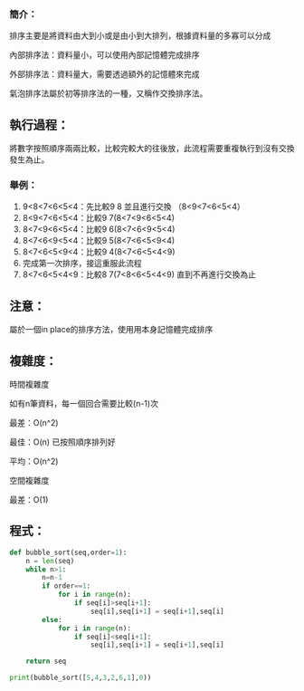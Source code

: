 ### 簡介：

排序主要是將資料由大到小或是由小到大排列，根據資料量的多寡可以分成

內部排序法：資料量小，可以使用內部記憶體完成排序

外部排序法：資料量大，需要透過額外的記憶體來完成

氣泡排序法屬於初等排序法的一種，又稱作交換排序法。

## 執行過程：

將數字按照順序兩兩比較，比較完較大的往後放，此流程需要重複執行到沒有交換發生為止。

### 舉例：

1. 9<8<7<6<5<4：先比較9 8 並且進行交換 （8<9<7<6<5<4）
2. 8<9<7<6<5<4：比較9 7(8<7<9<6<5<4)
3. 8<7<9<6<5<4：比較9 6(8<7<6<9<5<4)
4. 8<7<6<9<5<4：比較9 5(8<7<6<5<9<4)
5. 8<7<6<5<9<4：比較9 4(8<7<6<5<4<9)
6. 完成第一次排序，接這重服此流程
7. 8<7<6<5<4<9：比較8 7(7<8<6<5<4<9) 直到不再進行交換為止

## 注意：

屬於一個in place的排序方法，使用用本身記憶體完成排序

## 複雜度：

時間複雜度

如有n筆資料，每一個回合需要比較(n-1)次

最差：O(n^2)

最佳：O(n) 已按照順序排列好

平均：O(n^2)

空間複雜度

最差：O(1)

## 程式：

```python
def bubble_sort(seq,order=1):
    n = len(seq)
    while n>1:
        n=n-1
        if order==1:
            for i in range(n):
                if seq[i]>seq[i+1]:
                    seq[i],seq[i+1] = seq[i+1],seq[i]
        else:
            for i in range(n):
                if seq[i]<seq[i+1]:
                    seq[i],seq[i+1] = seq[i+1],seq[i]

    return seq

print(bubble_sort([5,4,3,2,6,1],0))
```